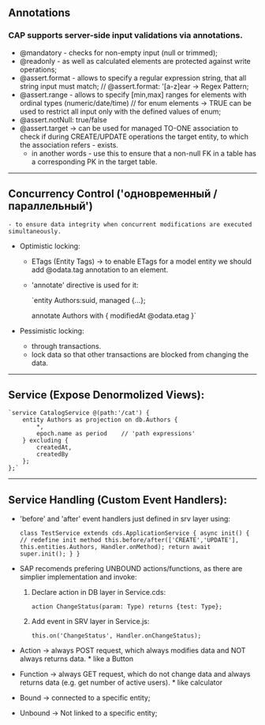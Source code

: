 ## Annotations
### CAP supports server-side input validations via annotations.

- @mandatory - checks for non-empty input (null or trimmed);
- @readonly - as well as calculated elements are protected against write operations;
- @assert.format - allows to specify a regular expression string, that all string input must match; // @assert.format: '[a-z]ear -> Regex Pattern;
- @assert.range - allows to specify [min,max] ranges for elements with ordinal types (numeric/date/time) // for enum elements -> TRUE can be used to restrict all input only with the defined values of enum;
- @assert.notNull: true/false
- @assert.target -> can be used for managed TO-ONE association to check if during CREATE/UPDATE operations the target entity, to which the association refers - exists.
    * in another words - use this to ensure that a non-null FK in a table has a corresponding PK in the target table.

----------------------------------------------------------------------------------

## Concurrency Control ('одновременный / параллельный') 
    - to ensure data integrity when concurrent modifications are executed simultaneously.

 - Optimistic locking:
    - ETags (Entity Tags) -> to enable ETags for a model entity we should add @odata.tag annotation to an element.
    * 'annotate' directive is used for it:
    
        `entity Authors:suid, managed {...};

        annotate Authors with {
            modifiedAt @odata.etag
        }`
    
 - Pessimistic locking:
    - through transactions. 
    * lock data so that other transactions are blocked from changing the data.

-----------------------------------------------------------------------------------

## Service (Expose Denormolized Views):
    
    `service CatalogService @(path:'/cat') {
        entity Authors as projection on db.Authors {
            *,
            epoch.name as period    // 'path expressions'
        } excluding {
            createdAt,
            createdBy
        };
    };`

------------------------------------------------------------------------------------

## Service Handling (Custom Event Handlers):

- 'before' and 'after' event handlers just defined in srv layer using:

    `
    class TestService extends cds.ApplicationService {
        async init() { // redefine init method
            this.before/after(['CREATE','UPDATE'], this.entities.Authors, Handler.onMethod);
            return await super.init();
        }
    }
    `

- SAP recomends prefering UNBOUND actions/functions, as there are simplier implementation and invoke:
    1) Declare action in DB layer in Service.cds:
        
        `action ChangeStatus(param: Type) returns {test: Type};`

    2) Add event in SRV layer in Service.js:

        `this.on('ChangeStatus', Handler.onChangeStatus);`

* Action -> always POST request, which always modifies data and NOT always returns data. * like a Button
* Function -> always GET request, which do not change data and always returns data (e.g. get number of active users). * like calculator

* Bound -> connected to a specific entity;
* Unbound -> Not linked to a specific entity;